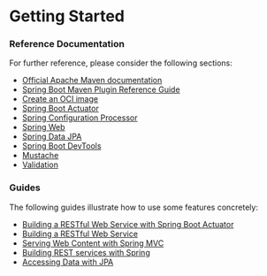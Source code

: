 # Getting Started

### Reference Documentation

For further reference, please consider the following sections:

* [Official Apache Maven documentation](https://maven.apache.org/guides/index.html)
* [Spring Boot Maven Plugin Reference Guide](https://docs.spring.io/spring-boot/docs/2.5.0-SNAPSHOT/maven-plugin/reference/html/)
* [Create an OCI image](https://docs.spring.io/spring-boot/docs/2.5.0-SNAPSHOT/maven-plugin/reference/html/#build-image)
* [Spring Boot Actuator](https://docs.spring.io/spring-boot/docs/2.4.3/reference/htmlsingle/#production-ready)
* [Spring Configuration Processor](https://docs.spring.io/spring-boot/docs/2.4.3/reference/htmlsingle/#configuration-metadata-annotation-processor)
* [Spring Web](https://docs.spring.io/spring-boot/docs/2.4.3/reference/htmlsingle/#boot-features-developing-web-applications)
* [Spring Data JPA](https://docs.spring.io/spring-boot/docs/2.4.3/reference/htmlsingle/#boot-features-jpa-and-spring-data)
* [Spring Boot DevTools](https://docs.spring.io/spring-boot/docs/2.4.3/reference/htmlsingle/#using-boot-devtools)
* [Mustache](https://docs.spring.io/spring-boot/docs/2.4.3/reference/htmlsingle/#boot-features-spring-mvc-template-engines)
* [Validation](https://docs.spring.io/spring-boot/docs/2.4.3/reference/htmlsingle/#boot-features-validation)

### Guides

The following guides illustrate how to use some features concretely:

* [Building a RESTful Web Service with Spring Boot Actuator](https://spring.io/guides/gs/actuator-service/)
* [Building a RESTful Web Service](https://spring.io/guides/gs/rest-service/)
* [Serving Web Content with Spring MVC](https://spring.io/guides/gs/serving-web-content/)
* [Building REST services with Spring](https://spring.io/guides/tutorials/bookmarks/)
* [Accessing Data with JPA](https://spring.io/guides/gs/accessing-data-jpa/)

